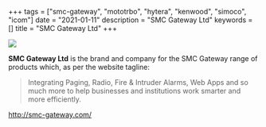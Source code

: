 +++
tags = ["smc-gateway", "mototrbo", "hytera", "kenwood", "simoco", "icom"]
date = "2021-01-11"
description = "SMC Gateway Ltd"
keywords = []
title = "SMC Gateway Ltd"
+++

<a href="http://smc-gateway.com/">
    <img src="/img/smc-gateway.svg" target="_blank" style="max-width:300px;">
</a>

**SMC Gateway Ltd** is the brand and company for the SMC Gateway range of products which, as per the website tagline:

> Integrating Paging, Radio, Fire & Intruder Alarms, Web Apps and so much more to help businesses and institutions work smarter and more efficiently.

http://smc-gateway.com/
